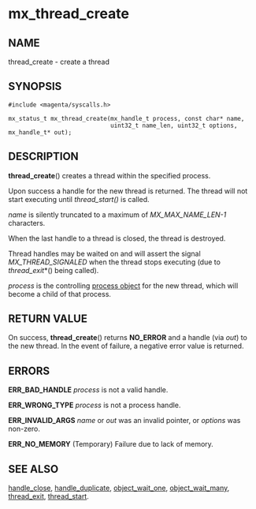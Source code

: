 # mx_thread_create

## NAME

thread_create - create a thread

## SYNOPSIS

```
#include <magenta/syscalls.h>

mx_status_t mx_thread_create(mx_handle_t process, const char* name,
                             uint32_t name_len, uint32_t options, mx_handle_t* out);

```

## DESCRIPTION

**thread_create**() creates a thread within the specified process.

Upon success a handle for the new thread is returned.  The thread
will not start executing until *thread_start()* is called.

*name* is silently truncated to a maximum of *MX_MAX_NAME_LEN-1* characters.

When the last handle to a thread is closed, the thread is destroyed.

Thread handles may be waited on and will assert the signal
*MX_THREAD_SIGNALED* when the thread stops executing (due to
*thread_exit**() being called).

*process* is the controlling [process object](../objects/process.md) for the
new thread, which will become a child of that process.

## RETURN VALUE

On success, **thread_create**() returns **NO_ERROR** and a handle (via *out*)
to the new thread.  In the event of failure, a negative error value is
returned.

## ERRORS

**ERR_BAD_HANDLE**  *process* is not a valid handle.

**ERR_WRONG_TYPE**  *process* is not a process handle.

**ERR_INVALID_ARGS**  *name* or *out* was an invalid pointer, or *options* was
non-zero.

**ERR_NO_MEMORY**  (Temporary) Failure due to lack of memory.

## SEE ALSO

[handle_close](handle_close.md),
[handle_duplicate](handle_duplicate.md),
[object_wait_one](object_wait_one.md),
[object_wait_many](object_wait_many.md),
[thread_exit](thread_exit.md),
[thread_start](thread_start.md).
